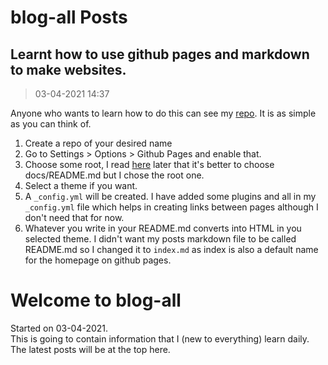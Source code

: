 # blog-all Posts


## Learnt how to use github pages and markdown to make websites.
> 03-04-2021 14:37  

Anyone who wants to learn how to do this can see my [repo](https://github.com/tapish2000/blog-all). It is as simple as you can think of. 
1. Create a repo of your desired name
2. Go to Settings > Options > Github Pages and enable that.
3. Choose some root, I read [here](https://github.com/mkdocs/mkdocs/issues/608#issuecomment-109799721) later that it's better to choose docs/README.md but I chose the root one.
4. Select a theme if you want.
5. A `_config.yml` will be created. I have added some plugins and all in my `_config.yml` file which helps in creating links between pages although I don't need that for now.
6. Whatever you write in your README.md converts into HTML in you selected theme. I didn't want my posts markdown file to be called README.md so I changed it to `index.md` as index is also a default name for the homepage on github pages.


# Welcome to blog-all
Started on 03-04-2021.  
This is going to contain information that I (new to everything) learn daily. The latest posts will be at the top here.
